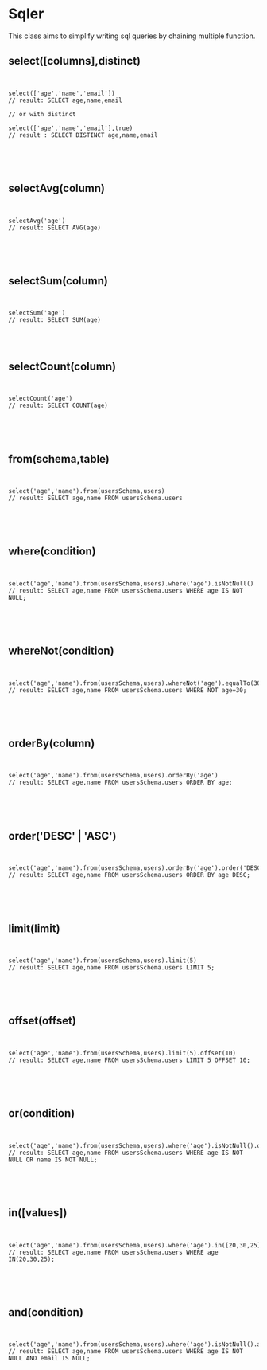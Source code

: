 <!DOCTYPE html>
<html>

<head>
   <meta charset="UTF-8">
   <meta name="viewport" content="width=device-width, initial-scale=1">
   <title>sqler</title>



<link rel="stylesheet" href="https://cdnjs.cloudflare.com/ajax/libs/highlight.js/11.4.0/styles/atom-one-dark-reasonable.min.css"/>

   <script src="https://cdn.jsdelivr.net/gh/highlightjs/cdn-release@11.3.1/build/highlight.min.js">
  </script> 

</head>

<body>


# Sqler 
This class aims to simplify writing sql queries
by chaining multiple function.

## select([columns],distinct)
<pre>
<code>

select(['age','name','email'])
// result: SELECT age,name,email

// or with distinct

select(['age','name','email'],true)
// result : SELECT DISTINCT age,name,email



</code>
</pre>

## selectAvg(column)
<pre>
<code>

selectAvg('age')
// result: SELECT AVG(age)



</code>
</pre>

## selectSum(column)
<pre>
<code>

selectSum('age')
// result: SELECT SUM(age)


</code>
</pre>

## selectCount(column)
<pre>
<code>

selectCount('age')
// result: SELECT COUNT(age)



</code>
</pre>

## from(schema,table)
<pre>
<code>

select('age','name').from(usersSchema,users)
// result: SELECT age,name FROM usersSchema.users



</code>
</pre>

## where(condition)
<pre>
<code>

select('age','name').from(usersSchema,users).where('age').isNotNull()
// result: SELECT age,name FROM usersSchema.users WHERE age IS NOT NULL;



</code>
</pre>

## whereNot(condition)
<pre>
<code>

select('age','name').from(usersSchema,users).whereNot('age').equalTo(30)
// result: SELECT age,name FROM usersSchema.users WHERE NOT age=30;



</code>
</pre>

## orderBy(column)
<pre>
<code>

select('age','name').from(usersSchema,users).orderBy('age')
// result: SELECT age,name FROM usersSchema.users ORDER BY age;



</code>
</pre>
## order('DESC' | 'ASC')
<pre>
<code>

select('age','name').from(usersSchema,users).orderBy('age').order('DESC')
// result: SELECT age,name FROM usersSchema.users ORDER BY age DESC;



</code>
</pre>

## limit(limit)
<pre>
<code>

select('age','name').from(usersSchema,users).limit(5)
// result: SELECT age,name FROM usersSchema.users LIMIT 5;



</code>
</pre>

## offset(offset)
<pre>
<code>

select('age','name').from(usersSchema,users).limit(5).offset(10)
// result: SELECT age,name FROM usersSchema.users LIMIT 5 OFFSET 10;



</code>
</pre>
## or(condition)
<pre>
<code>

select('age','name').from(usersSchema,users).where('age').isNotNull().or('name').isNotNull()
// result: SELECT age,name FROM usersSchema.users WHERE age IS NOT NULL OR name IS NOT NULL;



</code>
</pre>
## in([values])
<pre>
<code>

select('age','name').from(usersSchema,users).where('age').in([20,30,25])
// result: SELECT age,name FROM usersSchema.users WHERE age IN(20,30,25);



</code>
</pre>
## and(condition)
<pre>
<code>

select('age','name').from(usersSchema,users).where('age').isNotNull().and('email').isNull()
// result: SELECT age,name FROM usersSchema.users WHERE age IS NOT NULL AND email IS NULL;



</code>
</pre>
   <script>
   document.addEventListener("DOMContentLoaded",()=>{
      document.querySelectorAll("pre code").forEach((el)=>{
         
      hljs.highlightElement(el);
      })
   })
   </script>
   
   </body>
   
   </html>